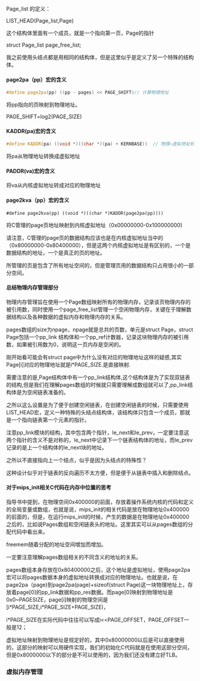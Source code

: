 Page_list 的定义：

LIST_HEAD(Page_list,Page)

这个结构体里面有一个成员，就是一个指向第一页，Page的指针

struct Page_list page_free_list;

我之前使用头结点都是用相同的结构体，但是这里似乎是定义了另一个特殊的结构体。

#### page2pa（pp）宏的含义

```c++
#define page2pa(pp) ((pp - pages) << PAGE_SHIFT)// 计算物理地址
```

将pp指向的页映射到物理地址。

PAGE_SHIFT=log2(PAGE_SIZE)

#### KADDR(pa)宏的含义

```c++
#define KADDR(pa) ((void *)((char *)(pa) + KERNBASE))  // 物理→虚拟地址转换
```

将pa从物理地址转换成虚拟地址

#### PADDR(va)宏的含义

将va从内核虚拟地址转成对应的物理地址

#### page2kva（pp）宏的含义

```
#define page2kva(pp) ((void *)((char *)KADDR(page2pa(pp))))
```

将C管理的page页地址映射到内核虚拟地址（0x00000000-0x100000000)

请注意，C管理的page页的数据结构应该也是在内核虚拟地址当中的（0x80000000-0x80400000），但是这两个内核虚拟地址是有区别的，一个是数据结构的地址，一个是真正的页的地址。

所管理的页是包含了所有地址空间的，但是管理页用的数据结构只占用很小的一部分空间。

#### 总结物理内存管理部分

物理内存管理旨在使用一个Page数组映射所有的物理内存，记录该页物理内存的被引用数，同时使用一个page_free_list管理一个空闲物理内存，关键在于理解数据结构以及各种数据的虚拟内存和物理内存的关系。

pages数组的size为npage，npage就是总共的页数，单元是struct Page，struct Page包括一个pp_link 结构体和一个pp_ref计数器，记录这块物理内存的被引用数，如果被引用数为0，说明这一页内存是空闲的。

刚开始看可能会有struct page中为什么没有对应的物理地址这样的疑惑,其实Page[i]对应的物理地址就是i*PAGE_SIZE.是直接映射.

需要注意的是,Page结构体中有一个pp_link结构体,这个结构体是为了实现双链表的结构,但是我们在理解pages数组的时候就只需要理解成数组就可以了,pp_link结构体是为空闲链表准备的。

之所以这么设置是为了便于创建空闲链表，在创建空闲链表的时候，只需要使用LIST_HEAD宏，定义一种特殊的头结点结构体，该结构体只包含一个成员，那就是一个指向链表第一个元素的指针。

注意pp_link模块的结构，其中包含两个指针，le_next和le_prev，一定要注意这两个指针的含义不是对称的，le_next中记录下一个链表结构体的地址，而le_prev记录的是上一个结构体的le_next块的地址。

之所以不直接指向上一个结点，似乎是因为头结点的特殊性？

这种设计似乎对于链表的反向遍历不太方便，但是便于从链表中插入和删除结点。

#### 对于mips_init相关C代码在内存中位置的思考

指导书中提到，在物理空间0x400000的前面，存放着操作系统内核的代码和定义的全局变量或数组，也就是说，mips_init的相关代码是放在物理地址0x400000的前面的，但是，在运行mips_init的时候，产生的数据是在物理地址0x400000之后的，比如说Pages数组和空闲链表头的地址。这里其实可以从pages数组的分配代码中看出来。

freemem随着分配的地址空间增加而增加。

一定要注意理解pages数组相关的不同含义的地址的关系。

pages数组本身存放在0x80400000之后，这个地址是虚拟地址，使用page2pa宏可以将pages数据本身的虚拟地址转换成对应的物理地址。也就是说，在page2pa（page)到page2pa(page)+sizeof(struct Page)这一块物理地址上，存放着page[0]的pp_link数据和pp_res数据。而page[0]映射到物理地址是0x0~PAGESIZE，page[i]映射的物理空间是[i\*PAGE_SIZE,i\*PAGE_SIZE+PAGE_SIZE)，

i*PAGE_SIZE在实际代码中往往可以写成i<<PAGE_OFFSET，PAGE_OFFSET一般是12；

虚拟地址映射到物理地址是规定好的，其中0x80000000以后是可以直接使用的，这部分的映射可以用硬件实现，我们的初始化C代码就是在使用这部分空间，但是0x8000000以下的部分是不可以使用的，因为我们还没有建立好TLB。

### 虚拟内存管理


